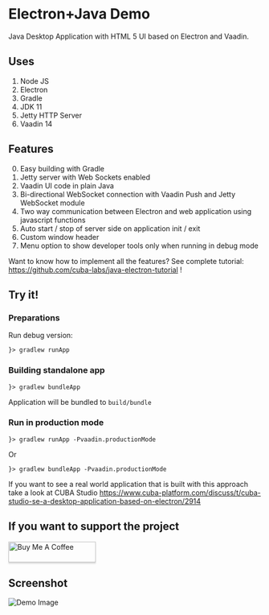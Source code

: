 # Electron+Java Demo

Java Desktop Application with HTML 5 UI based on Electron and Vaadin.

## Uses

1. Node JS
2. Electron
3. Gradle
4. JDK 11
5. Jetty HTTP Server
6. Vaadin 14

## Features

0. Easy building with Gradle
1. Jetty server with Web Sockets enabled
2. Vaadin UI code in plain Java
3. Bi-directional WebSocket connection with Vaadin Push and Jetty WebSocket module
4. Two way communication between Electron and web application using javascript functions
5. Auto start / stop of server side on application init / exit
6. Custom window header
7. Menu option to show developer tools only when running in debug mode

Want to know how to implement all the features? See complete tutorial: https://github.com/cuba-labs/java-electron-tutorial !

## Try it!

### Preparations

Run debug version:

    }> gradlew runApp

### Building standalone app
        
    }> gradlew bundleApp
    
Application will be bundled to `build/bundle`

### Run in production mode

    }> gradlew runApp -Pvaadin.productionMode
    
Or

    }> gradlew bundleApp -Pvaadin.productionMode


If you want to see a real world application that is built with this approach take a look at CUBA Studio https://www.cuba-platform.com/discuss/t/cuba-studio-se-a-desktop-application-based-on-electron/2914

## If you want to support the project

<a href="https://www.buymeacoffee.com/jreznot" target="_blank"><img src="https://www.buymeacoffee.com/assets/img/custom_images/orange_img.png" alt="Buy Me A Coffee" style="height: 41px !important;width: 174px !important;box-shadow: 0px 3px 2px 0px rgba(190, 190, 190, 0.5) !important;-webkit-box-shadow: 0px 3px 2px 0px rgba(190, 190, 190, 0.5) !important;" ></a>

## Screenshot

![Demo Image](./docs/app-window.png?raw=true "Application Window")
